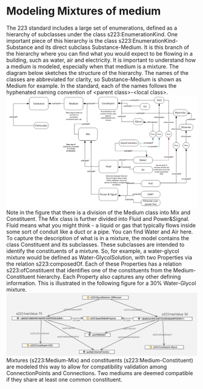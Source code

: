 # Modeling Mixtures of medium

The 223 standard includes a large set of enumerations, defined as a hierarchy of subclasses under the class s223:EnumerationKind.
One important piece of this hierarchy is the class s223:EnumerationKind-Substance and its direct subclass Substance-Medium. 
It is this branch of the hierarchy where you can find what you would expect to be flowing in a building, such as water, air and electricity. It is important to understand how a medium is modeled, especially when that medium is a mixture. The diagram below sketches the structure of the hierarchy. The names of the classes are abbreviated for clarity, so Substance-Medium is shown as Medium for example. In the standard, each of the names follows the hyphenated naming convention of \<parent class>-\<local class>.
![MixedMedium](_static/images/mixed_medium.png)
Note in the figure that there is a division of the Medium class into Mix and Constituent. The Mix class is further divided into Fluid and Power&Signal. Fluid means what you might think - a liquid or gas that typically flows inside some sort of conduit like a duct or a pipe. You can find Water and Air here. To capture the description of what is in a mixture, the model contains the class Constituent and its subclasses. These subclasses are intended to identify the constituents of a mixture. So, for example, a water-glycol mixture would be defined as Water-GlycolSolution, with two Properties via the relation s223:composedOf. Each of these Properties has a relation s223:ofConstituent that identifies one of the constituents from the Medium-Constituent hierarchy. Each Property also captures any other defining information. This is illustrated in the following figure for a 30%  Water-Glycol mixture.
![GlycolExample](_static/images/glycol_example.png)
Mixtures (s223:Medium-Mix) and constituents (s223:Medium-Constituent) are modeled this way to allow for compatibility validation among ConnectionPoints and Connections. Two mediums are deemed compatible if they share at least one common constituent. 